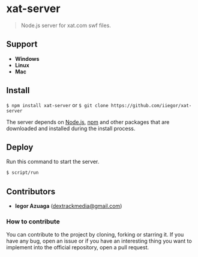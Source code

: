 # xat-server
> Node.js server for xat.com swf files.

## Support
* **Windows**
* **Linux**
* **Mac**

## Install
``$ npm install xat-server`` or `` $ git clone https://github.com/iiegor/xat-server ``

The server depends on [Node.js](http://nodejs.org/), [npm](http://npmjs.org/) and other packages that are downloaded and installed during the install process.

## Deploy
Run this command to start the server.
```sh
$ script/run
```

## Contributors
* **Iegor Azuaga** (dextrackmedia@gmail.com)

### How to contribute
You can contribute to the project by cloning, forking or starring it. If you have any bug, open an issue or if you have an interesting thing you want to implement into the official repository, open a pull request.
